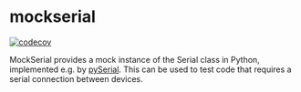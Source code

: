 # mockserial

[![codecov](https://codecov.io/github/christianhbye/mockserial/graph/badge.svg?token=3RyhEqZz3O)](https://codecov.io/github/christianhbye/mockserial)

MockSerial provides a mock instance of the Serial class in Python, implemented e.g. by [pySerial](https://github.com/pyserial/pyserial/). This can be used to test code that requires a serial connection between devices.
